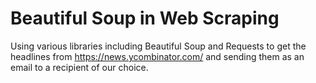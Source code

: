 # Beautiful Soup in Web Scraping

Using various libraries including Beautiful Soup and Requests to get the headlines from https://news.ycombinator.com/ and sending them as an email to a recipient of our choice.
